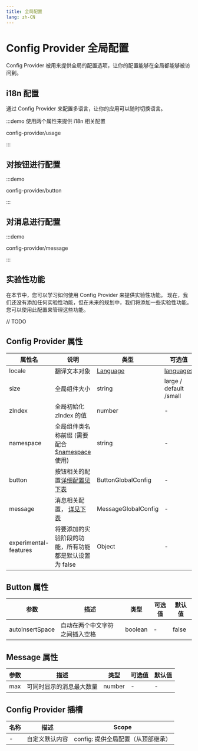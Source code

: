 ```yaml
---
title: 全局配置
lang: zh-CN
---
```


# Config Provider 全局配置

Config Provider 被用来提供全局的配置选项，让你的配置能够在全局都能够被访问到。

## i18n 配置

通过 Config Provider 来配置多语言，让你的应用可以随时切换语言。

:::demo 使用两个属性来提供 i18n 相关配置

config-provider/usage

:::

## 对按钮进行配置

:::demo

config-provider/button

:::

## 对消息进行配置

:::demo

config-provider/message

:::

## 实验性功能

在本节中，您可以学习如何使用 Config Provider 来提供实验性功能。 现在，我们还没有添加任何实验性功能，但在未来的规划中，我们将添加一些实验性功能。 您可以使用此配置来管理这些功能。

// TODO

## Config Provider 属性

| 属性名                | 说明                                                                                                                                                  | 类型                                                                                                                               | 可选值                                                                                  | 默认值                                                                                      |
| --------------------- | ----------------------------------------------------------------------------------------------------------------------------------------------------- | ---------------------------------------------------------------------------------------------------------------------------------- | --------------------------------------------------------------------------------------- | ------------------------------------------------------------------------------------------- |
| locale                | 翻译文本对象                                                                                                                                          | [Language](https://github.com/element-plus/element-plus/blob/a98ff9b40c0c3d2b9959f99919bd8363e3e3c25a/packages/locale/index.ts#L5) | [languages](https://github.com/element-plus/element-plus/tree/dev/packages/locale/lang) | [English](https://github.com/element-plus/element-plus/blob/dev/packages/locale/lang/en.ts) |
| size                  | 全局组件大小                                                                                                                                          | string                                                                                                                             | large / default /small                                                                  | default                                                                                     |
| zIndex                | 全局初始化 zIndex 的值                                                                                                                                | number                                                                                                                             | -                                                                                       | -                                                                                           |
| namespace             | 全局组件类名称前缀 (需要配合 [$namespace](https://github.com/element-plus/element-plus/blob/dev/packages/theme-chalk/src/mixins/config.scss#L1) 使用) | string                                                                                                                             | -                                                                                       | el                                                                                          |
| button                | 按钮相关的配置[详细配置见下表](#button-attributes)                                                                                                    | ButtonGlobalConfig                                                                                                                 | -                                                                                       | 详见下表                                                                                    |
| message               | 消息相关配置， [详见下表](#message-attributes)                                                                                                        | MessageGlobalConfig                                                                                                                | -                                                                                       | 详见下表                                                                                    |
| experimental-features | 将要添加的实验阶段的功能，所有功能都是默认设置为 false                                                                                                | Object                                                                                                                             | -                                                                                       | -                                                                                           |

## Button 属性

| 参数            | 描述                           | 类型    | 可选值 | 默认值 |
| --------------- | ------------------------------ | ------- | ------ | ------ |
| autoInsertSpace | 自动在两个中文字符之间插入空格 | boolean | -      | false  |

## Message 属性

| 参数 | 描述                     | 类型   | 可选值 | 默认值 |
| ---- | ------------------------ | ------ | ------ | ------ |
| max  | 可同时显示的消息最大数量 | number | -      | -      |

## Config Provider 插槽

| 名称 | 描述           | Scope                              |
| ---- | -------------- | ---------------------------------- |
| -    | 自定义默认内容 | config: 提供全局配置（从顶部继承） |
